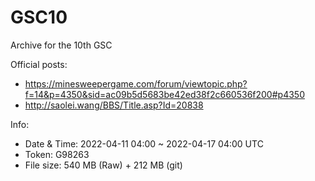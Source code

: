 # GSC10
Archive for the 10th GSC

Official posts:
- https://minesweepergame.com/forum/viewtopic.php?f=14&p=4350&sid=ac09b5d5683be42ed38f2c660536f200#p4350
- http://saolei.wang/BBS/Title.asp?Id=20838

Info:
- Date & Time: 2022-04-11 04:00 ~ 2022-04-17 04:00 UTC
- Token: G98263
- File size: 540 MB (Raw) + 212 MB (git)
